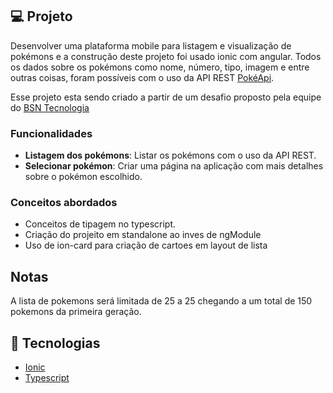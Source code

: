 
## 💻 Projeto

Desenvolver uma plataforma mobile para listagem e visualização de pokémons e a construção deste projeto foi usado ionic com angular. Todos os dados sobre os pokémons como nome, número, tipo, imagem e entre outras coisas, foram possíveis com o uso da API REST [PokéApi](https://pokeapi.co/).

Esse projeto esta sendo criado a partir de um desafio proposto pela equipe do [BSN Tecnologia](https://www.bsntecnologia.com.br/)

### Funcionalidades

-  **Listagem dos pokémons**: Listar os pokémons com o uso da API REST.
-  **Selecionar pokémon**: Criar uma página na aplicação com mais detalhes sobre o pokémon escolhido.

### Conceitos abordados

- Conceitos de tipagem no typescript.
- Criação do projeito em standalone ao inves de ngModule
- Uso de ion-card para criação de cartoes em layout de lista

## Notas
A lista de pokemons será limitada de 25 a 25 chegando a um total de 150 pokemons da primeira geração.

## :rocket: Tecnologias
-  [Ionic](https://ionicframework.com/)
-  [Typescript](https://www.typescriptlang.org/)
